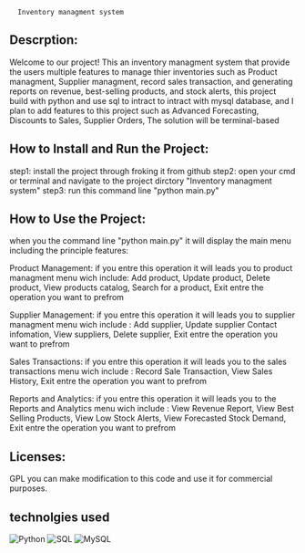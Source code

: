       Inventory managment system

## Descrption:
 Welcome to our project! This an inventory managment system that provide the users multiple features to manage thier inventories such as Product managment, Supplier managment, record sales transaction, and generating reports on revenue, best-selling products, and stock alerts, this project build with python and use sql to intract to intract with mysql database, and I plan to add features to this project such as Advanced Forecasting, Discounts to Sales, Supplier Orders, The solution will be terminal-based 

## How to Install and Run the Project:
step1: install the project through froking it from github 
step2: open your cmd or terminal and navigate to the project dirctory "Inventory managment system" 
step3: run this command line "python main.py"

## How to Use the Project: 
when you the command line "python main.py" it will display the main menu including the principle features: 

Product Management:
if you entre this operation it will leads you to product managment menu wich include:
Add product, Update product, Delete product, View products catalog, Search for a product, Exit
entre the operation you want to prefrom

Supplier Management:
if you entre this operation it will leads you to supplier managment menu wich include :
Add supplier, Update supplier Contact infomation, View suppliers, Delete supplier, Exit
entre the operation you want to prefrom

Sales Transactions:
if you entre this operation it will leads you to the sales transactions menu wich include :
Record Sale Transaction, View Sales History, Exit
entre the operation you want to prefrom

Reports and Analytics:
if you entre this operation it will leads you to the Reports and Analytics menu wich include :
View Revenue Report, View Best Selling Products, View Low Stock Alerts, View Forecasted Stock Demand, Exit
entre the operation you want to prefrom

## Licenses:
GPL you can  make modification to this code and use it for commercial purposes.

## technolgies used
![Python](https://img.shields.io/badge/Python-3776AB?style=for-the-badge&logo=python&logoColor=yellow)
![SQL](https://img.shields.io/badge/SQL-4479A1?style=for-the-badge&logo=mysql&logoColor=white)
![MySQL](https://img.shields.io/badge/MySQL-4479A1?style=for-the-badge&logo=mysql&logoColor=orange)

